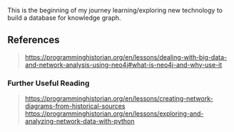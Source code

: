 This is the beginning of my journey learning/exploring new technology to build a database for knowledge graph.

## References
> https://programminghistorian.org/en/lessons/dealing-with-big-data-and-network-analysis-using-neo4j#what-is-neo4j-and-why-use-it

### Further Useful Reading
> https://programminghistorian.org/en/lessons/creating-network-diagrams-from-historical-sources
> https://programminghistorian.org/en/lessons/exploring-and-analyzing-network-data-with-python
